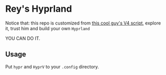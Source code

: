 # Rey's Hyprland

Notice that: this repo is customized from [this cool guy's V4 script](https://github.com/SolDoesTech/HyprV4), explore it, trust him and build your own `Hyprland`

YOU CAN DO IT.

## Usage

Put `hypr` and `HyprV` to your `.config` directory.
